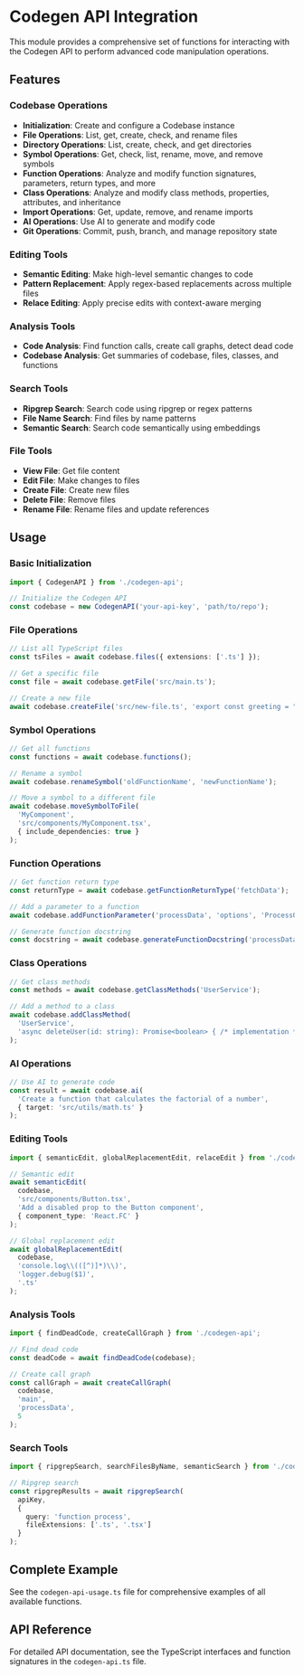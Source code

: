 # Codegen API Integration

This module provides a comprehensive set of functions for interacting with the Codegen API to perform advanced code manipulation operations.

## Features

### Codebase Operations
- **Initialization**: Create and configure a Codebase instance
- **File Operations**: List, get, create, check, and rename files
- **Directory Operations**: List, create, check, and get directories
- **Symbol Operations**: Get, check, list, rename, move, and remove symbols
- **Function Operations**: Analyze and modify function signatures, parameters, return types, and more
- **Class Operations**: Analyze and modify class methods, properties, attributes, and inheritance
- **Import Operations**: Get, update, remove, and rename imports
- **AI Operations**: Use AI to generate and modify code
- **Git Operations**: Commit, push, branch, and manage repository state

### Editing Tools
- **Semantic Editing**: Make high-level semantic changes to code
- **Pattern Replacement**: Apply regex-based replacements across multiple files
- **Relace Editing**: Apply precise edits with context-aware merging

### Analysis Tools
- **Code Analysis**: Find function calls, create call graphs, detect dead code
- **Codebase Analysis**: Get summaries of codebase, files, classes, and functions

### Search Tools
- **Ripgrep Search**: Search code using ripgrep or regex patterns
- **File Name Search**: Find files by name patterns
- **Semantic Search**: Search code semantically using embeddings

### File Tools
- **View File**: Get file content
- **Edit File**: Make changes to files
- **Create File**: Create new files
- **Delete File**: Remove files
- **Rename File**: Rename files and update references

## Usage

### Basic Initialization

```typescript
import { CodegenAPI } from './codegen-api';

// Initialize the Codegen API
const codebase = new CodegenAPI('your-api-key', 'path/to/repo');
```

### File Operations

```typescript
// List all TypeScript files
const tsFiles = await codebase.files({ extensions: ['.ts'] });

// Get a specific file
const file = await codebase.getFile('src/main.ts');

// Create a new file
await codebase.createFile('src/new-file.ts', 'export const greeting = "Hello, World!";');
```

### Symbol Operations

```typescript
// Get all functions
const functions = await codebase.functions();

// Rename a symbol
await codebase.renameSymbol('oldFunctionName', 'newFunctionName');

// Move a symbol to a different file
await codebase.moveSymbolToFile(
  'MyComponent', 
  'src/components/MyComponent.tsx', 
  { include_dependencies: true }
);
```

### Function Operations

```typescript
// Get function return type
const returnType = await codebase.getFunctionReturnType('fetchData');

// Add a parameter to a function
await codebase.addFunctionParameter('processData', 'options', 'ProcessOptions');

// Generate function docstring
const docstring = await codebase.generateFunctionDocstring('processData');
```

### Class Operations

```typescript
// Get class methods
const methods = await codebase.getClassMethods('UserService');

// Add a method to a class
await codebase.addClassMethod(
  'UserService', 
  'async deleteUser(id: string): Promise<boolean> { /* implementation */ }'
);
```

### AI Operations

```typescript
// Use AI to generate code
const result = await codebase.ai(
  'Create a function that calculates the factorial of a number',
  { target: 'src/utils/math.ts' }
);
```

### Editing Tools

```typescript
import { semanticEdit, globalReplacementEdit, relaceEdit } from './codegen-api';

// Semantic edit
await semanticEdit(
  codebase,
  'src/components/Button.tsx',
  'Add a disabled prop to the Button component',
  { component_type: 'React.FC' }
);

// Global replacement edit
await globalReplacementEdit(
  codebase,
  'console.log\\(([^)]*)\\)',
  'logger.debug($1)',
  '.ts'
);
```

### Analysis Tools

```typescript
import { findDeadCode, createCallGraph } from './codegen-api';

// Find dead code
const deadCode = await findDeadCode(codebase);

// Create call graph
const callGraph = await createCallGraph(
  codebase,
  'main',
  'processData',
  5
);
```

### Search Tools

```typescript
import { ripgrepSearch, searchFilesByName, semanticSearch } from './codegen-api';

// Ripgrep search
const ripgrepResults = await ripgrepSearch(
  apiKey,
  {
    query: 'function process',
    fileExtensions: ['.ts', '.tsx']
  }
);
```

## Complete Example

See the `codegen-api-usage.ts` file for comprehensive examples of all available functions.

## API Reference

For detailed API documentation, see the TypeScript interfaces and function signatures in the `codegen-api.ts` file.
